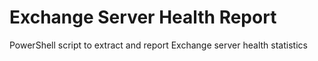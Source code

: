 # Exchange Server Health Report
 PowerShell script to extract and report Exchange server health statistics
